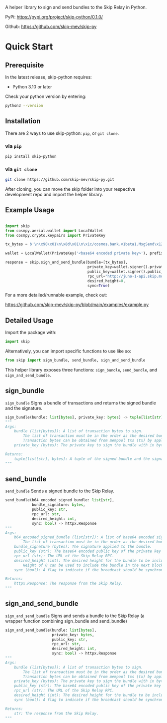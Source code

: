 A helper library to sign and send bundles to the Skip Relay in Python.

PyPi: https://pypi.org/project/skip-python/0.1.0/

Github: https://github.com/skip-mev/skip-py

# Quick Start

## Prerequisite

In the latest release, skip-python requires:

- Python 3.10 or later

Check your python version by entering:

```bash
python3 --version
```

## Installation

There are 2 ways to use skip-python: `pip`, or `git clone`.

### via `pip`

```bash
pip install skip-python
```

### via `git clone`

``` bash
git clone https://github.com/skip-mev/skip-py.git
```

After cloning, you can move the skip folder into your respective development repo and import the helper library.

## Example Usage

``` python

import skip
from cosmpy.aerial.wallet import LocalWallet
from cosmpy.crypto.keypairs import PrivateKey

tx_bytes = b'\n\x90\x01\n\x8d\x01\n\x1c/cosmos.bank.v1beta1.MsgSend\x12m\n+juno1zhqrfu9w3sugwykef3rq8t0vlxkz72vwnnptts\x12+juno1ptcltmzllgu0am4c0wmgdlkv5y7r5grsn9h76m\x1a\x11\n\x05junox\x12\x0810000000\x12d\nP\nF\n\x1f/cosmos.crypto.secp256k1.PubKey\x12#\n!\x03H\x14l=[\x1f\xf6bg*,\n\x954\xcc9\x8e\xd2\x0eF\x8dz\x9b\xfdXec\xe7\xbeo\x16\x95\x12\x04\n\x02\x08\x01\x18\x07\x12\x10\n\n\n\x05junox\x12\x010\x10\xa0\x8d\x06\x1a@\x82MzmjC#\xba\xec`\xd0\xde-p\xb6\xba\x1d1\xe5\xdc\r,\x0e59\x88b\x05\x02\xf8]Nf\xd5`\xd0u4V\xfc#\xf2R\xad\xa3\xfe\xaf\x85\xf6\xac\x9a\x8f\x11\xb2\xfaYM#m\xbd\xd4Ozd'

wallet = LocalWallet(PrivateKey('<base64 encoded private key>'), prefix="juno")

response = skip.sign_and_send_bundle(bundle=[tx_bytes], 
                                     private_key=wallet.signer().private_key_bytes,
                                     public_key=wallet.signer().public_key,
                                     rpc_url="http://juno-1-api.skip.money/",
                                     desired_height=0,
                                     sync=True)
```
For a more detailed/runnable example, check out:

https://github.com/skip-mev/skip-py/blob/main/examples/example.py

## Detailed Usage

Import the package with:
``` python
import skip
```

Alternatively, you can import specific functions to use like so:
``` python
from skip import sign_bundle, send_bundle, sign_and_send_bundle
```

This helper library exposes three functions: `sign_bundle`, `send_bundle`, and `sign_and_send_bundle`.

## sign_bundle

`sign_bundle` Signs a bundle of transactions and returns the signed bundle and the signature.

``` python
sign_bundle(bundle: list[bytes], private_key: bytes) -> tuple[list[str], bytes]
"""
Args:
    bundle (list[bytes]): A list of transaction bytes to sign. 
        The list of transaction must be in the order as the desired bundle.
        Transaction bytes can be obtained from mempool txs (tx) by applying base64.b64decode(tx)
    private_key (bytes): The private key to sign the bundle with in bytes.

Returns:
    tuple[list[str], bytes]: A tuple of the signed bundle and the signature.
"""
```

## send_bundle

`send_bundle` Sends a signed bundle to the Skip Relay.

``` python
send_bundle(b64_encoded_signed_bundle: list[str], 
            bundle_signature: bytes, 
            public_key: str, 
            rpc_url: str, 
            desired_height: int, 
            sync: bool) -> httpx.Response
"""
Args:
    b64_encoded_signed_bundle (list[str]): A list of base64 encoded signed transactions.
        The list of transaction must be in the order as the desired bundle.
    bundle_signature (bytes): The signature applied to the bundle.
    public_key (str): The base64 encoded public key of the private key used to sign the bundle.
    rpc_url (str): The URL of the Skip Relay RPC.
    desired_height (int): The desired height for the bundle to be included in. 
        Height of 0 can be used to include the bundle in the next block.
    sync (bool): A flag to indicate if the broadcast should be synchronous or not.

Returns:
    httpx.Response: The response from the Skip Relay.
"""
```

## sign_and_send_bundle

`sign_and_send_bundle` Signs and sends a bundle to the Skip Relay (a wrapper function combining sign_bundle and send_bundle)

``` python
sign_and_send_bundle(bundle: list[bytes], 
                     private_key: bytes, 
                     public_key: str, 
                     rpc_url: str, 
                     desired_height: int,
                     sync: bool) -> httpx.Response
"""
Args:
    bundle (list[bytes]): A list of transaction bytes to sign.
        The list of transaction must be in the order as the desired bundle.
        Transaction bytes can be obtained from mempool txs (tx) by applying base64.b64decode(tx)
    private_key (bytes): The private key to sign the bundle with in bytes.
    public_key (str): The base64 encoded public key of the private key used to sign the bundle.
    rpc_url (str): The URL of the Skip Relay RPC.
    desired_height (int): The desired height for the bundle to be included in.
    sync (bool): A flag to indicate if the broadcast should be synchronous or not.

Returns:
    str: The response from the Skip Relay.
"""
```